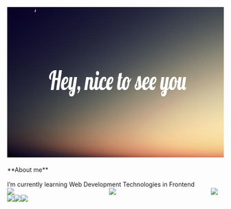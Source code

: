 

<img src="https://raw.githubusercontent.com/adelinadev/banner/master/_Hey%2C_nice_to_see_you.png" width="100%" height=350>
<br/><br/>
**About me**
<br/><br/>
I’m currently learning Web Development Technologies in Frontend

<img align="left" width="47%" src="https://github-readme-stats.vercel.app/api?username=adelinadev&show_icons=true&theme=radical" />
<img align="left" width="47%" src="https://github-readme-stats.vercel.app/api/top-langs/?username=adelinadev&layout=compact" />


<img align="left" src="https://img.shields.io/badge/html5-%23E34F26.svg?style=for-the-badge&logo=html5&logoColor=white" />
<img align="left" src="https://img.shields.io/badge/javascript-%23323330.svg?style=for-the-badge&logo=javascript&logoColor=%23F7DF1E" />
<img align="left" src="https://img.shields.io/badge/react-%2320232a.svg?style=for-the-badge&logo=react&logoColor=%2361DAFB" />
<img align="left" src="https://img.shields.io/badge/css3-%231572B6.svg?style=for-the-badge&logo=css3&logoColor=white" />






         





